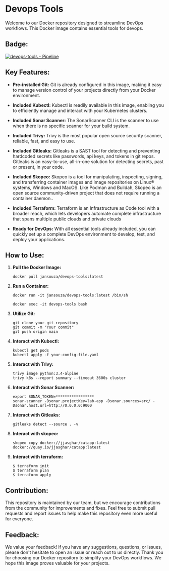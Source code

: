 # Devops Tools

Welcome to our Docker repository designed to streamline DevOps workflows. 
This Docker image contains essential tools for devops.

## Badge:

[![devops-tools - Pipeline](https://github.com/jansouza/devops-tools/actions/workflows/release.yml/badge.svg?branch=main)](https://github.com/jansouza/devops-tools/actions/workflows/release.yml)

## Key Features:

- **Pre-installed Git:** Git is already configured in this image, making it easy to manage version control of your projects directly from your Docker environment.

- **Included Kubectl:** Kubectl is readily available in this image, enabling you to efficiently manage and interact with your Kubernetes clusters.

- **Included Sonar Scanner:** The SonarScanner CLI is the scanner to use when there is no specific scanner for your build system.

- **Included Trivy:** Trivy is the most popular open source security scanner, reliable, fast, and easy to use.

- **Included Gitleaks:** Gitleaks is a SAST tool for detecting and preventing hardcoded secrets like passwords, api keys, and tokens in git repos. Gitleaks is an easy-to-use, all-in-one solution for detecting secrets, past or present, in your code.

- **Included Skopeo:** Skopeo is a tool for manipulating, inspecting, signing, and transferring container images and image repositories on Linux® systems, Windows and MacOS. Like Podman and Buildah, Skopeo is an open source community-driven project that does not require running a container daemon..

- **Included Terraform:** Terraform is an Infrastructure as Code tool with a broader reach, which lets developers automate complete infrastructure that spans multiple public clouds and private clouds

- **Ready for DevOps:** With all essential tools already included, you can quickly set up a complete DevOps environment to develop, test, and deploy your applications.

## How to Use:

1. **Pull the Docker Image:**
    ```
    docker pull jansouza/devops-tools:latest
    ```

2. **Run a Container:**
    ```
    docker run -it jansouza/devops-tools:latest /bin/sh

    docker exec -it devops-tools bash
    ```

3. **Utilize Git:**
    ```
    git clone your-git-repository
    git commit -m "Your commit"
    git push origin main
    ```

4. **Interact with Kubectl:**
    ```
    kubectl get pods
    kubectl apply -f your-config-file.yaml
    ```

5. **Interact with Trivy:**
    ```
    trivy image python:3.4-alpine
    trivy k8s --report summary --timeout 3600s cluster
    ```

6. **Interact with Sonar Scanner:**
    ```
    export SONAR_TOKEN=*****************
    sonar-scanner -Dsonar.projectKey=lab-app -Dsonar.sources=src/ -Dsonar.host.url=http://0.0.0.0:9000
    ```

7. **Interact with Gitleaks:**
    ```
    gitleaks detect --source . -v
    ```

8. **Interact with skopeo:**
    ```
    skopeo copy docker://jjasghar/catapp:latest docker://quay.io/jjasghar/catapp:latest
    ```

9. **Interact with terraform:**
    ```
    $ terraform init
    $ terraform plan
    $ terraform apply
    ```


## Contribution:

This repository is maintained by our team, but we encourage contributions from the community for improvements and fixes. Feel free to submit pull requests and report issues to help make this repository even more useful for everyone.


## Feedback:

We value your feedback! If you have any suggestions, questions, or issues, please don't hesitate to open an issue or reach out to us directly.
Thank you for choosing our Docker repository to simplify your DevOps workflows. We hope this image proves valuable for your projects.